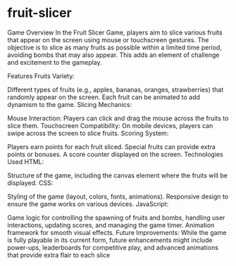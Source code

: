 # fruit-slicer
Game Overview
In the Fruit Slicer Game, players aim to slice various fruits that appear on the screen using mouse or touchscreen gestures. The objective is to slice as many fruits as possible within a limited time period, avoiding bombs that may also appear. This adds an element of challenge and excitement to the gameplay.

Features
Fruits Variety:

Different types of fruits (e.g., apples, bananas, oranges, strawberries) that randomly appear on the screen.
Each fruit can be animated to add dynamism to the game.
Slicing Mechanics:

Mouse Interaction: Players can click and drag the mouse across the fruits to slice them.
Touchscreen Compatibility: On mobile devices, players can swipe across the screen to slice fruits.
Scoring System:

Players earn points for each fruit sliced.
Special fruits can provide extra points or bonuses.
A score counter displayed on the screen.
Technologies Used
HTML:

Structure of the game, including the canvas element where the fruits will be displayed.
CSS:

Styling of the game (layout, colors, fonts, animations).
Responsive design to ensure the game works on various devices.
JavaScript:

Game logic for controlling the spawning of fruits and bombs, handling user interactions, updating scores, and managing the game timer.
Animation framework for smooth visual effects.
Future Improvements:
While the game is fully playable in its current form, future enhancements might include power-ups, leaderboards for competitive play, and advanced animations that provide extra flair to each slice


